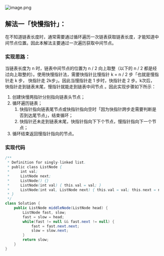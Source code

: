 ![image.png](https://gitee.com/roada/drawingBed/raw/main/blog/1697183012156-22b8476a-4473-4908-b6f0-4069d6145dfa.png)
## 解法一「快慢指针」：
在不知道链表长度时，通常需要通过循环遍历一次链表获取链表长度，才能知道中间节点位置。因此本解法主要通过一次遍历获取中间节点。
### 实现思路：
当链表长度为 n 时，链表中间节点的位置为 n / 2 向上取整（以下的 n / 2 都是经过向上取整的）。使用快慢指针法，需要快指针比慢指针 k = n / 2 步「也就是慢指针走 k 步， 快指针走 2k步」。因此当慢指针走 1 步时，快指针走 2 步。k次后，快指针走到链表末尾，慢指针就能走到链表中间节点 。因此实现步骤如下所示：

1. 创建快慢两指针分别指向链表头节点；
2. 循环遍历链表；
   1. 快指针指向链表尾节点或快指针指向空时「因为快指针跨步走需要判断是否到达尾节点」，结束循环；
   2. 快指针还未走到链表末尾，快指针指向下下个节点，慢指针指向下一个节点；
3. 循环结束返回慢指针指向的节点。
### 实现代码
```java
/**
 * Definition for singly-linked list.
 * public class ListNode {
 *     int val;
 *     ListNode next;
 *     ListNode() {}
 *     ListNode(int val) { this.val = val; }
 *     ListNode(int val, ListNode next) { this.val = val; this.next = next; }
 * }
 */
class Solution {
    public ListNode middleNode(ListNode head) {
        ListNode fast, slow;
        fast = slow = head;
        while(fast != null && fast.next != null) {
            fast = fast.next.next;
            slow = slow.next;
        }
        return slow;
    }
}
```
